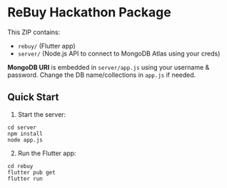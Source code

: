# ReBuy Hackathon Package

This ZIP contains:
- `rebuy/` (Flutter app)
- `server/` (Node.js API to connect to MongoDB Atlas using your creds)

**MongoDB URI** is embedded in `server/app.js` using your username & password.
Change the DB name/collections in `app.js` if needed.

## Quick Start
1) Start the server:
```
cd server
npm install
node app.js
```
2) Run the Flutter app:
```
cd rebuy
flutter pub get
flutter run
```
